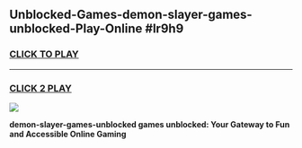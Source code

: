 
## Unblocked-Games-demon-slayer-games-unblocked-Play-Online #lr9h9
<h3>
<a href="https://news.freeplayer.one?title=demon-slayer-games-unblocked&ref=3">CLICK TO PLAY</a></h3>
<hr>

<h3>
<a href="https://news.freeplayer.one?title=demon-slayer-games-unblocked&ref=3">CLICK 2 PLAY</a>
  
</h3>

<a href="https://news.freeplayer.one?title=demon-slayer-games-unblocked&ref=3"><img src="https://clearcache.store/games.png"></a>


**demon-slayer-games-unblocked games unblocked: Your Gateway to Fun and Accessible Online Gaming**
